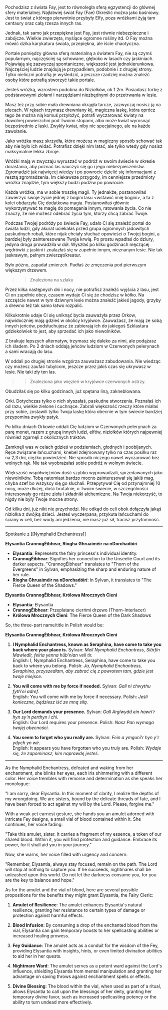 Pochodzisz z świata Fay, jest to równoległa sferą egzystencji do głównej sfery materialnej. Najłatwiej świat Fay (Fae) Określić można jako baśniowy. Jest to świat z którego pierwotnie przybyły Elfy, poza wróżkami żyją tam centaury oraz całą rzesza innych ras.

Jednak, tak samo jak przepiękne jest Fay, jest równie niebezpieczne i zabójcze. Wielkie zwierzęta, myślące ogromne rośliny itd. O Fay można mówić dzika karykatura świata, przepiękna, ale iście chaotyczna.

Portale pomiędzy główna sferą materialną a światem Fay, nie są czymś popularnym, najczęściej są schowane, głęboko w lasach czy jaskiniach. Pojawiają się zazwyczaj spontaniczne, większość jest jednokierunkowa. Najczęściej ludzie znajdują je przypadkiem, podobnie i z drugiej strony. Tylko nieliczni potrafią je wyśledzić, a jeszcze rzadziej można znaleźć osoby które potrafią stworzyć takie portale.

Jesteś wróżką, wzrostem podobna do Niziołków, ok 1.2m. Posiadasz torbę z podstawowymi ziołami i narzędziami niezbędnymi do przetrwania w lesie.

Masz też przy sobie mała drewniana okrągła tarcze, zazwyczaj nosisz ją na plecach. W rękach trzymasz drewniany kij, magiczna laskę, która oprócz tego że można nią komuś przyłożyć, potrafi wyczarować kwiaty na dowolnej powierzchni pod Twoimi stopami, albo może kwiat wyrosnąć bezpośrednio z laski. Zwykły kwiat, niby nic specjalnego, ale na każde zawołanie.

Jako wróżka masz skrzydła, które możesz w magiczny sposób schować tak aby nie było ich widać. Potrafisz dzięki nim latać, ale tylko wtedy gdy nosisz maksymalnie lekka zbroje.

Wróżki mają w zwyczaju wyruszać w podróż w swoim świecie w okresie dorastania, aby poznać las nauczyć się go i jego niebezpieczeństw. Zgromadzić jak najwięcej wiedzy i po powrocie dzielić się informacjami z resztą zgromadzenia. Im ciekawsze przygody, im cenniejsze przedmioty wróżka znajdzie, tym większy budzi podziw po powrocie.

Każda wróżka, ma w sobie troszkę magii. Ty jednakże, postanowiłaś zawierzyć swoje życie jednej z bogini lasu <wstawić imię bogini>, a ta z kolei obdarzyła Cię dodatkowa magia. Postanowiłaś głównie wykorzystywać te magię do pomagania innym, ratowania życia. Co nie znaczy, że nie możesz odebrać życia tym, którzy chcą zabrać Twoje.

Podczas Twojej podróży po świecie Fay, udało Ci się znaleźć portal do świata ludzi, gdy akurat uciekałaś przed grupa ogromnych jadowitych paskudnych robali, które nijak chciały słuchać opowieści o Twojej bogini, a bardziej były zainteresowane Twoja krwią. Po prostu wpadłaś do dziury, jedyna droga prowadziła w dół. Wyszłaś po kilku godzinach męczącej wędrówki z jaskini i znalazłaś się w zupełnie innym, nieznanym lesie. Nie tak jaskrawym, pełnym zwierząt/kreatur.

Było późno, zapadał zmierzch. Padłaś że zmęczenia pod pierwszym większym drzewem.

>> Znaleziona na szlaku

Przez kilka następnych dni i nocy, nie potrafisz znaleźć wyjścia z lasu, jest Ci on zupełnie obcy, czasem wydaje Ci się że chodzisz w kółko. Na szczęście nawet w tym dziwnym lesie można znaleźć jakieś jagody, grzyby a drewno też tak samo łatwo rozpalić.

Kilkukrotnie udaje Ci się uniknąć bycia zauważyła przez Orkow, najwidoczniej mają gdzieś w okolicy kryjówce. Zauważasz, że mają ze sobą innych jeńców, podsłuchujesz że zabierają ich do jakiegoś Szklastara gdziekolwiek to jest, aby sprzedać ich jako niewolników.

Z brakuje lepszych alternatyw, trzymasz się daleko za nimi, ale podążasz ich śladem. Po 2 dniach oddają jeńców ludziom w Czerwonych pelerynach a sami wracają do lasu.

W oddali po drugiej stronie wzgórza zauważasz zabudowania. Nie wiedząc czy możesz zaufać tubylcom, jeszcze przez jakiś czas się ukrywasz w lesie. Nie taki zły ten las.

>> Znaleziona jako więzień w kryjówce czerwonych ostrzy.

Obudziłaś się po kilku godzinach, już spętana liną, zakneblowana.

Orki. Dotychczas tylko o nich słyszałaś, paskudne stworzenia. Poznałaś ich od razu, wielkie zielone i cuchnące. Zabrali większość rzeczy które miałaś przy sobie, zostawili tylko Twoja laskę która obecnie w tym świecie bardziej przypomina zwykły patyk.

Po kilku dniach Orkowie oddali Cię ludziom w Czerwonych pelerynach za parę monet, razem z grupą innych ludzi, elfów, niziołków których najpewniej również zgarnęli z okolicznych traktów.

Zamknęli was w celach gdzieś w podziemiach, głodnych i poobijanych. Ręce związane łańcuchami, knebel zdejmowany tylko na czas posiłku raz na 2,3 dni, ciężko powiedzieć. Nie sposób niczego nawet wyczarować bez wolnych rąk. Nie tak wyobrażałaś sobie podróż w wolnym świecie.

Większość współwięźniów dość szybko wyprowadzali, sprzedawanych jako niewolników. Tobą natomiast bardzo mocno zainteresował się jakiś mag, chyba szef bo wszyscy się go słuchali. Przepytywał Cię od przynajmniej 10 nocy, może dłużej, dość brutalnie, o Twoim świecie, w szczególności interesowały go różne zioła i składniki alchemiczne. Na Twoja niekorzyść, to nigdy nie były Twoje mocne strony.

Od kilku dni, już nikt nie przychodzi. Nie odkąd do celi obok dołączyła jakąś niziołka z dwójką dzieci. Jesteś wyczerpana, przykuta łańcuchami do ściany w celi, bez wody ani jedzenia, nie masz już sił, tracisz przytomność.



-----

Spotkanie z [[Nymphalid Enchantress]]

**Elysantia CrannogÉibhear, Ríogha Ghruaiméir na nDorchadóirí**

- **Elysantia**: Represents the fairy princess's individual identity.
- **CrannogÉibhear**: Signifies her connection to the Unseelie Court and its darker aspects. "CrannogÉibhear" translates to "Thorn of the Evergreens" in Sylvan, emphasizing the sharp and enduring nature of her rule.
- **Ríogha Ghruaiméir na nDorchadóirí**: In Sylvan, it translates to "The Fierce Queen of the Shadows."

**Elysantia CrannogÉibhear, Królowa Mrocznych Cieni**

- **Elysantia**: Elysantia
- **CrannogÉibhear**: Przeplatane cierńmi drzewo (Thorn-Interlacer)
- **Królowa Mrocznych Cieni**: The Fierce Queen of the Dark Shadows

So, the three-part name/title in Polish would be:

**Elysantia CrannogÉibhear, Królowa Mrocznych Cieni**


1. **I Nymphalid Enchantress, known as Seraphina, have come to take you back where your place is.** Sylvan: _Meil Nymphalid Enchantress, Siârfín Mawledîr, feiria yenna hûb'nian vell tir._  
    English: I, Nymphalid Enchantress, Seraphina, have come to take you back to where you belong. Polish: _Ja, Nymphalid Enchantress, Seraphina, przyszedłam, aby zabrać cię z powrotem tam, gdzie jest twoje miejsce._
    
2. **You will come with me by force if needed.** Sylvan: _Gall ni chwythu fyth'ei adref._  
    English: You will come with me by force if necessary. Polish: _Jeśli konieczne, będziesz iść ze mną siłą._
    
3. **Our Lord demands your presence.** Sylvan: _Gall Arglwydd ein hawri'r hyn sy'n perthyn i chi._  
    English: Our Lord requires your presence. Polish: _Nasz Pan wymaga twojej obecności._
    
4. **You seem to forget who you really are.** Sylvan: _Fein a ymgunî'r hyn y'r ydych yn wir._  
    English: It appears you have forgotten who you truly are. Polish: _Wydaje się, że zapominasz, kim naprawdę jesteś._
    

-----

As the Nymphalid Enchantress, defeated and waking from her enchantment, she blinks her eyes, each iris shimmering with a different color. Her voice trembles with remorse and determination as she speaks her monologue:

"I am sorry, dear Elysantia. In this moment of clarity, I realize the depths of my wrongdoing. We are sisters, bound by the delicate threads of fate, and I have been forced to act against my will by the Lord. Please, forgive me."

With a weak yet earnest gesture, she hands you an amulet adorned with intricate Fey designs, a small vial of blood contained within it. She continues, her voice fading:

"Take this amulet, sister. It carries a fragment of my essence, a token of our shared blood. Within it, you will find protection and guidance. Embrace its power, for it shall aid you in your journey."

Now, she warns, her voice filled with urgency and concern:

"Remember, Elysantia, always stay focused, remain on the path. The Lord will stop at nothing to capture you. If he succeeds, nightmares shall be unleashed upon this world. Do not let the darkness consume you, for you are the key to balance and hope."

As for the amulet and the vial of blood, here are several possible propositions for the benefits they might grant Elysantia, the Fairy Cleric:

1. **Amulet of Resilience**: The amulet enhances Elysantia's natural resilience, granting her resistance to certain types of damage or protection against harmful effects.
    
2. **Blood Infusion**: By consuming a drop of the enchanted blood from the vial, Elysantia can gain temporary boosts to her spellcasting abilities or increased healing prowess.
    
3. **Fey Guidance**: The amulet acts as a conduit for the wisdom of the Fey, providing Elysantia with insights, hints, or even limited divination abilities to aid her in her quests.
    
4. **Nightmare Ward**: The amulet serves as a potent ward against the Lord's influence, shielding Elysantia from mental manipulation and granting her advantage on saving throws against enchantment spells or effects.
    
5. **Divine Blessing**: The blood within the vial, when used as part of a ritual, allows Elysantia to call upon the blessings of her deity, granting her temporary divine favor, such as increased spellcasting potency or the ability to turn undead more effectively.


